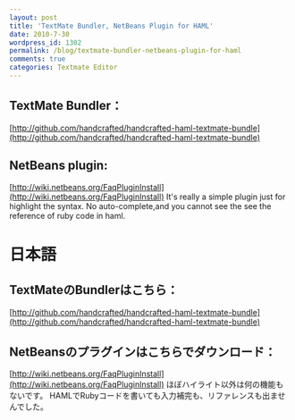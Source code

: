 ```yaml
---
layout: post
title: 'TextMate Bundler, NetBeans Plugin for HAML'
date: 2010-7-30
wordpress_id: 1302
permalink: /blog/textmate-bundler-netbeans-plugin-for-haml
comments: true
categories: Textmate Editor
---
```

## TextMate Bundler：
[http://github.com/handcrafted/handcrafted-haml-textmate-bundle](http://github.com/handcrafted/handcrafted-haml-textmate-bundle)

## NetBeans plugin:
[http://wiki.netbeans.org/FaqPluginInstall](http://wiki.netbeans.org/FaqPluginInstall)
It's really a simple plugin just for highlight the syntax.
No auto-complete,and you cannot see the see the reference of  ruby code in haml.

# 日本語

## TextMateのBundlerはこちら：
[http://github.com/handcrafted/handcrafted-haml-textmate-bundle](http://github.com/handcrafted/handcrafted-haml-textmate-bundle)

## NetBeansのプラグインはこちらでダウンロード：
[http://wiki.netbeans.org/FaqPluginInstall](http://wiki.netbeans.org/FaqPluginInstall)
ほぼハイライト以外は何の機能もないです。
HAMLでRubyコードを書いても入力補完も、リファレンスも出ませんでした。
